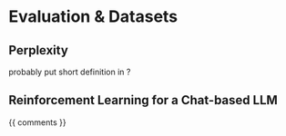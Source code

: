 # Evaluation & Datasets

## Perplexity

probably put short definition in [](glossary)?

## Reinforcement Learning for a Chat-based LLM

{{ comments }}
